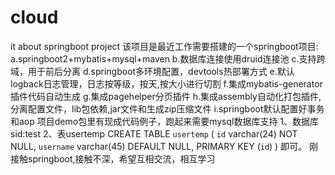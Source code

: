 # cloud
it about springboot project 
该项目是最近工作需要搭建的一个springboot项目:
a.springboot2+mybatis+mysql+maven
b.数据库连接使用druid连接池
c.支持跨域，用于前后分离
d.springboot多环境配置，devtools热部署方式
e.默认logback日志管理，日志按等级，按天,按大小进行切割
f.集成mybatis-generator插件代码自动生成
g.集成pagehelper分页插件
h.集成assembly自动化打包插件,分离配置文件，lib包依赖,jar文件和生成zip压缩文件
i.springboot默认配置好事务和aop
项目demo包里有现成代码例子，跑起来需要mysql数据库支持
1、数据库sid:test
2、表usertemp
CREATE TABLE `usertemp` (
  `id` varchar(24) NOT NULL,
  `username` varchar(45) DEFAULT NULL,
  PRIMARY KEY (`id`)
) 
即可。
刚接触springboot,接触不深，希望互相交流，相互学习
